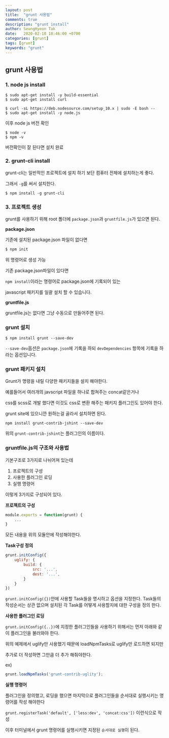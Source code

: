 ```yaml
---
layout: post
title:  "grunt 사용법"
comments: true
description: "grunt install"
author: SeungHyeon Tak
date:   2020-02-18 18:46:00 +0700
categories: [grunt]
tags: [grunt]
keywords: "grunt"
---
```

## grunt 사용법

### 1. node js install

```!bash
$ sudo apt-get install -y build-essential
$ sudo apt-get install curl
```

```!bash
$ curl -sL https://deb.nodesource.com/setup_10.x | sudo -E bash --
$ sudo apt-get install -y node.js
```

이후 node js 버전 확인

```!bash
$ node -v
$ npm -v
```

버전확인이 잘 된다면 설치 완료

### 2. grunt-cli install

grunt-cli는 일반적인 프로젝트에 설치 하기 보단 컴퓨터 전체에 설치하는게 좋다.

그래서 `-g`를 써서 설치한다.

```!bash
$ npm install -g grunt-cli
```

### 3. 프로젝트 생성

grunt를 사용하기 위해 root 폴더에 `package.json`과 `gruntfile.js`가 있으면 된다.

**package.json**

기존에 설치된 package.json 파일이 없다면

```python
$ npm init
```

위 명령어로 생성 가능

기존 package.json파일이 있다면

`npm install`이라는 명령어로 package.json에 기록되어 있는 

javascript 패키지를 일괄 설치 할 수 있습니다.

**gruntfile.js**

gruntfile.js는 없다면 그냥 수동으로 만들어주면 된다.

### grunt 설치

```!bash
$ npm install grunt --save-dev
```

`--save-dev`옵션은 `package.json`에 기록을 하되 `devDependencies` 항목에 기록을 하라는 옵션입니다.

### grunt 패키지 설치

Grunt가 명령을 내릴 다양한 패키지들을 설치 해야한다.

예를들어서 여러개의 javscript 파일을 하나로 합쳐주는 concat같은거나

css를 scss로 개발 했다면 이것도 css로 변환 해주는 패키지 플러그인도 있어야 한다.

grunt site에 있으니깐 원하는걸 골라서 설치하면 된다.

```!bash
npm install grunt-contrib-jshint --save-dev
```

위의 `grunt-contrib-jshint`는 플러그인의 이름이다.

### gruntfile.js의 구조와 사용법

기본구조로 3가지로 나뉘어져 있는데

1. 프로젝트의 구성
2. 사용한 플러그인 로딩
3. 실행 명령어

이렇게 3가지로 구성되어 있다.

**프로젝트의 구성**

```javascript
module.exports = function(grunt) {
	...
}
```

모든 내용을 위의 모듈안에 작성해야한다.

**Task구성 정의**

```javascript
grunt.initConfig({
	uglify: {
		build: {
			src: '...',
			dest: '...',
		}
	}
})
```

`grunt.initConfig({})`안에 사용할 Task들을 명시하고 옵션을 지정한다. Task들의 작성순서는 상관 없으며 설치된 각 Task를 어떻게 사용할지에 대한 구성을 정의 한다.

**사용한 플러그인 로딩**

`grunt.initConfig({..})`에 지정한 플러그인들을 사용하기 위해서는 먼저 아래와 같이 플러그인을 불러와야 한다.

위의 예제에서 uglify만 사용했기 때문에 loadNpmTasks로 uglify만 로드하면 되지만 

추가로 더 작성하면 그만큼 더 추가 해줘야한다.

ex)

```javascript
grunt.loadNpmTasks('grunt-contrib-uglity');
```

**실행 명령어**

플러그인을 정의했고, 로딩을 했으면 마지막으로 플러그인들을 순서대로 실행시키는 명령어를 작성 해야한다

`grunt.registerTask('default', ['less:dev', 'concat:css'])` 이런식으로 작성

이후 터미널에서 grunt 명령어를 실행시키면 지정된 `순서대로 실행`이 된다.

